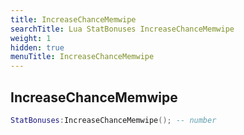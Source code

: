 ```yaml
---
title: IncreaseChanceMemwipe
searchTitle: Lua StatBonuses IncreaseChanceMemwipe
weight: 1
hidden: true
menuTitle: IncreaseChanceMemwipe
---
```

## IncreaseChanceMemwipe
```lua
StatBonuses:IncreaseChanceMemwipe(); -- number
```